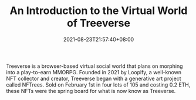 ﻿---
title: "An Introduction to the Virtual World of Treeverse"
date: 2021-08-23T21:57:40+08:00
lastmod: 2021-08-23T16:45:40+08:00
draft: false
authors: ["Keith"]
description: "Treeverse is a browser-based virtual social world that plans on morphing into a play-to-earn MMORPG. Founded in 2021 by Loopify, a well-known NFT collector and creator, Treeverse began with a generative art project called NFTrees. Sold on February 1st in four lots of 105 and costing 0.2 ETH, these NFTs were the spring board for what is now know as Treeverse."
featuredImage: "an-introduction-to-the-virtual-world-of-treeverse.png"
tags: ["Virtual World","Play to Earn"]
categories: ["news"]
news: ["Virtual World"]
weight: 
lightgallery: true
pinned: false
recommend: false
recommend1: false
---

Treeverse is a browser-based virtual social world that plans on morphing into a play-to-earn MMORPG. Founded in 2021 by Loopify, a well-known NFT collector and creator, Treeverse began with a generative art project called NFTrees. Sold on February 1st in four lots of 105 and costing 0.2 ETH, these NFTs were the spring board for what is now know as Treeverse.

<!--more-->


